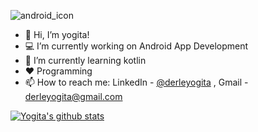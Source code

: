 ![android_icon](https://user-images.githubusercontent.com/35554533/127444903-b62feb3e-4be2-499f-9eaf-bd84b97219da.png)

- 👋 Hi, I’m yogita!
- 💻 I’m currently working on Android App Development
- 🌱 I’m currently learning kotlin
- ❤️ Programming
- 📫 How to reach me: LinkedIn - [@derleyogita](https://www.linkedin.com/in/yogita-derle-794521165) , Gmail - derleyogita@gmail.com



<a href="https://github.com/derleyogita">
 <img align="center" src="https://github-readme-stats.vercel.app/api?username=derleyogita&show_icons=true&theme=light&line_height=27" alt="Yogita's github stats"/>
</a>

<!---
derleyogita/derleyogita is a ✨ special ✨ repository because its `README.md` (this file) appears on your GitHub profile.
You can click the Preview link to take a look at your changes.
--->
